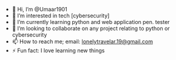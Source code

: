 - 👋 Hi, I’m @Umaar1901
- 👀 I’m interested in tech [cybersecurity]
- 🌱 I’m currently learning python and web application pen. tester
- 💞️ I’m looking to collaborate on any project relating to python or cybersecurity 
- 📫 How to reach me; email: lonelytravelar.19@gmail.com
- ⚡ Fun fact: I love learning new things 

<!---
Umaar1901/Umaar1901 is a ✨ special ✨ repository because its `README.md` (this file) appears on your GitHub profile.
You can click the Preview link to take a look at your changes.
--->
